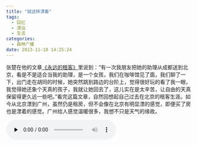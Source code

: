 ```yaml
---
title: "就这样漂着"
tags:
  - 回忆
  - 漂泊
  - 生活
categories:
  - 森林广播
date: 2013-11-10 14:25:24
---
```


张楚在他的文章[《永远的租客》](http://www.aiweibang.com/yuedu/zatan/129249.html)里说到：“有一次我朋友把她的助理从成都送到北京，看是不是适合当我的助理，是一个女孩，我们在咖啡馆见了面，我们聊了一下，出门走在胡同的时候，她突然跳到路边的台阶上，觉得很好玩的看了我一眼，我觉得她还象个天真的孩子，我就让她回去了，这儿实在是太辛苦，让自由的天真保留得更久远一些吧。”看完这篇文章，自然回想起自己过去在北京的租客生涯。如今从北京漂到广州，虽然仍是租房，但不会像在北京有明显漂的感觉，即便买了房也是漂着的感觉。广州给人感觉温暖很多，我想不只是天气的缘故。   

<audio id="audio" controls="" preload="none">
  <source id="mp3" src="http://www.coletree.com/radio/coletree_radio_065.mp3">
</audio>